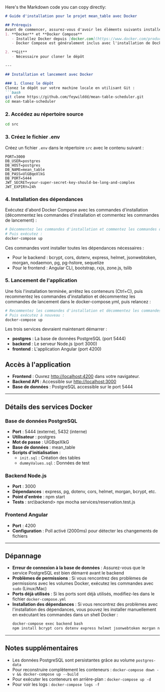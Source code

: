 Here's the Markdown code you can copy directly:

```markdown
# Guide d'installation pour le projet mean_table avec Docker

## Prérequis
Avant de commencer, assurez-vous d'avoir les éléments suivants installés sur votre machine :
1. **Docker** et **Docker Compose**
   - Installez Docker depuis [docker.com](https://www.docker.com/products/docker-desktop)
   - Docker Compose est généralement inclus avec l'installation de Docker Desktop

2. **Git**
   - Nécessaire pour cloner le dépôt

---

## Installation et lancement avec Docker

### 1. Clonez le dépôt
Clonez le dépôt sur votre machine locale en utilisant Git :
```bash
git clone https://github.com/feywilddd/mean-table-scheduler.git
cd mean-table-scheduler
```

### 2. Accédez au répertoire source
```bash
cd src
```

### 3. Créez le fichier .env
Créez un fichier `.env` dans le répertoire `src` avec le contenu suivant :
```env
PORT=3000
DB_USER=postgres
DB_HOST=postgres
DB_NAME=mean_table
DB_PASS=UlGBqeXlkG
DB_PORT=5444
JWT_SECRET=your-super-secret-key-should-be-long-and-complex
JWT_EXPIRY=24h
```

### 4. Installation des dépendances
Exécutez d'abord Docker Compose avec les commandes d'installation (décommentez les commandes d'installation et commentez les commandes de lancement) :

```bash
# Décommentez les commandes d'installation et commentez les commandes de lancemen dans le docker-compose.yml
# Puis exécutez :
docker-compose up
```

Ces commandes vont installer toutes les dépendances nécessaires :
- Pour le backend : bcrypt, cors, dotenv, express, helmet, jsonwebtoken, morgan, nodaemon, pg, pg-hstore, sequelize
- Pour le frontend : Angular CLI, bootstrap, rxjs, zone.js, tslib

### 5. Lancement de l'application
Une fois l'installation terminée, arrêtez les conteneurs (Ctrl+C), puis recommentez les commandes d'installation et décommentez les commandes de lancement dans le docker-compose.yml, puis relancez :

```bash
# Recommentez les commandes d'installation et décommentez les commandes de lancement dans le docker-compose.yml
# Puis exécutez à nouveau :
docker-compose up
```

Les trois services devraient maintenant démarrer :
- **postgres** : La base de données PostgreSQL (port 5444)
- **backend** : Le serveur Node.js (port 3000)
- **frontend** : L'application Angular (port 4200)

## Accès à l'application

- **Frontend** : Ouvrez [http://localhost:4200](http://localhost:4200) dans votre navigateur.
- **Backend API** : Accessible sur [http://localhost:3000](http://localhost:3000)
- **Base de données** : PostgreSQL accessible sur le port 5444

---

## Détails des services Docker

### Base de données PostgreSQL
- **Port** : 5444 (externe), 5432 (interne)
- **Utilisateur** : postgres
- **Mot de passe** : UlGBqeXlkG
- **Base de données** : mean_table
- **Scripts d'initialisation** :
  - `init.sql` : Création des tables
  - `dummyValues.sql` : Données de test

### Backend Node.js
- **Port** : 3000
- **Dépendances** : express, pg, dotenv, cors, helmet, morgan, bcrypt, etc.
- **Point d'entrée** : npm start
- **Tests** : src\backend> npx mocha services/reservation.test.js

### Frontend Angular
- **Port** : 4200
- **Configuration** : Poll activé (2000ms) pour détecter les changements de fichiers

---

## Dépannage

- **Erreur de connexion à la base de données** : Assurez-vous que le service PostgreSQL est bien démarré avant le backend
- **Problèmes de permissions** : Si vous rencontrez des problèmes de permissions avec les volumes Docker, exécutez les commandes avec `sudo` (Linux/Mac)
- **Ports déjà utilisés** : Si les ports sont déjà utilisés, modifiez-les dans le fichier `docker-compose.yml`
- **Installation des dépendances** : Si vous rencontrez des problèmes avec l'installation des dépendances, vous pouvez les installer manuellement en exécutant les commandes dans un shell Docker :
  ```bash
  docker-compose exec backend bash
  npm install bcrypt cors dotenv express helmet jsonwebtoken morgan nodaemon pg pg-hstore sequelize
  ```

---

## Notes supplémentaires

- Les données PostgreSQL sont persistantes grâce au volume `postgres-data`
- Pour reconstruire complètement les conteneurs : `docker-compose down -v && docker-compose up --build`
- Pour exécuter les conteneurs en arrière-plan : `docker-compose up -d`
- Pour voir les logs : `docker-compose logs -f`
```